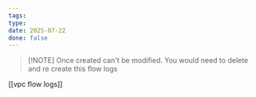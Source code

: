 ```yaml
---
tags: 
type: 
date: 2025-07-22
done: false
---
```

> 	[!NOTE] Once created can't be modified. You would need to delete and re create this flow logs

[[vpc flow logs]]
